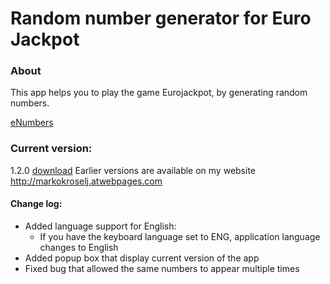 # Random number generator for Euro Jackpot

### About

This app helps you to play the game Eurojackpot, by generating random numbers.

[eNumbers](1.2.0.png)
### Current version:
1.2.0 [download](https://drive.google.com/file/d/1dksapuNytz81LvCdVeoWWcGJuJQviUho/view?usp=sharing)
Earlier versions are available on my website http://markokroselj.atwebpages.com

#### Change log:
* Added language support for English:
    * If you have the keyboard language set to ENG, application language changes to English
* Added popup box that display current version of the app
* Fixed bug that allowed the same numbers to appear multiple times

